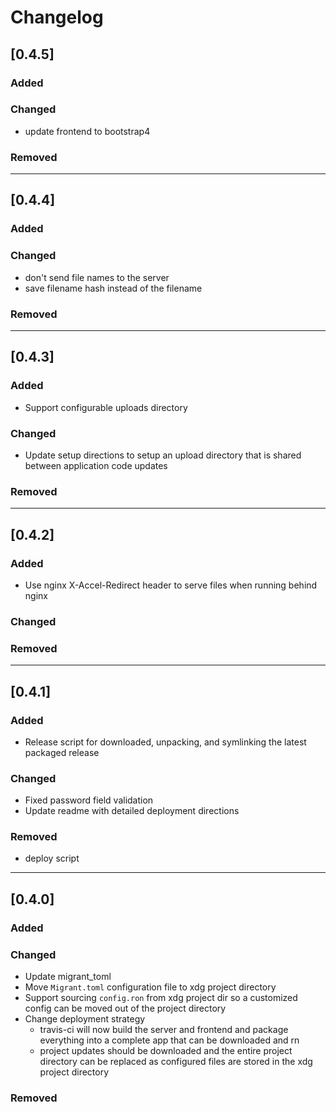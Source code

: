 # Changelog

## [0.4.5]
### Added

### Changed
- update frontend to bootstrap4

### Removed

----

## [0.4.4]
### Added

### Changed
- don't send file names to the server
- save filename hash instead of the filename

### Removed

----

## [0.4.3]
### Added
- Support configurable uploads directory

### Changed
- Update setup directions to setup an upload directory that
  is shared between application code updates

### Removed

----

## [0.4.2]
### Added
- Use nginx X-Accel-Redirect header to serve files when running
  behind nginx

### Changed

### Removed

----

## [0.4.1]
### Added
- Release script for downloaded, unpacking, and symlinking
  the latest packaged release

### Changed
- Fixed password field validation
- Update readme with detailed deployment directions

### Removed
- deploy script

----

## [0.4.0]
### Added

### Changed
- Update migrant_toml
- Move `Migrant.toml` configuration file to xdg project directory
- Support sourcing `config.ron` from xdg project dir so a customized
  config can be moved out of the project directory
- Change deployment strategy
    - travis-ci will now build the server and frontend and package
      everything into a complete app that can be downloaded and rn
    - project updates should be downloaded and the entire project
      directory can be replaced as configured files are stored
      in the xdg project directory

### Removed

